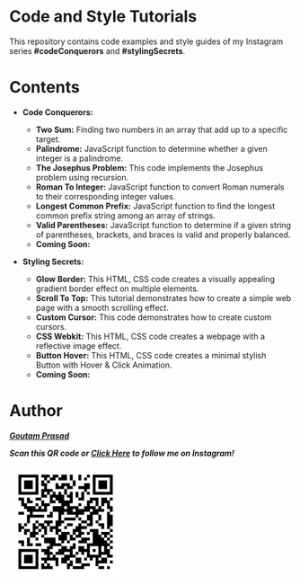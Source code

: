 
# **Code and Style Tutorials**

This repository contains code examples and style guides of my Instagram series **#codeConquerors** and **#stylingSecrets**.

# **Contents**

* **Code Conquerors:**

  * **Two Sum:** Finding two numbers in an array that add up to a specific target.
  * **Palindrome:** JavaScript function to determine whether a given integer is a palindrome.
  * **The Josephus Problem:** This code implements the Josephus problem using recursion.
  * **Roman To Integer:** JavaScript function to convert Roman numerals to their corresponding integer values.
  * **Longest Common Prefix:** JavaScript function to find the longest common prefix string among an array of strings.
  * **Valid Parentheses:** JavaScript function to determine if a given string of parentheses, brackets, and braces is valid and properly balanced.
  * **Coming Soon:**

* **Styling Secrets:**

  * **Glow Border:** This HTML, CSS code creates a visually appealing gradient border effect on multiple elements.
  * **Scroll To Top:** This tutorial demonstrates how to create a simple web page with a smooth scrolling effect.
  * **Custom Cursor:** This code demonstrates how to create custom cursors.
  * **CSS Webkit:** This HTML, CSS code creates a webpage with a reflective image effect.
  * **Button Hover:** This HTML, CSS code creates a minimal stylish Button with Hover & Click Animation.
  * **Coming Soon:**

# **Author**

***[Goutam Prasad](https://github.com/goutam-prasad-27)***

***Scan this QR code or [Click Here](https://www.instagram.com/bit.alchemist) to follow me on Instagram!***

![QR Code Image](/instaQR.png)
